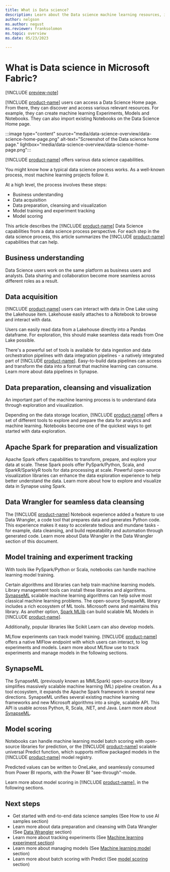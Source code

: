 ```yaml
---
title: What is Data science?
description: Learn about the Data science machine learning resources, including models, experiments, and notebooks.
author: nelgson
ms.author: negust
ms.reviewer: franksolomon
ms.topic: overview
ms.date: 05/23/2023

---
```


# What is Data science in Microsoft Fabric?

[!INCLUDE [preview-note](../includes/preview-note.md)]

[!INCLUDE [product-name](../includes/product-name.md)] users can access a Data Science Home page. From there, they can discover and access various relevant resources. For example, they can create machine learning Experiments, Models and Notebooks. They can also import existing Notebooks on the Data Science Home page.

:::image type="content" source="media/data-science-overview/data-science-home-page.png" alt-text="Screenshot of the Data science home page." lightbox="media/data-science-overview/data-science-home-page.png":::

[!INCLUDE [product-name](../includes/product-name.md)] offers various data science capabilities.  

You might know how a typical data science process works. As a well-known process, most machine learning projects follow it.

At a high level, the process involves these steps:

- Business understanding  
- Data acquisition
- Data preparation, cleansing and visualization
- Model training and experiment tracking
- Model scoring

This article describes the [!INCLUDE [product-name](../includes/product-name.md)] Data Science capabilities from a data science process perspective. For each step in the data science process, this article summarizes the [!INCLUDE [product-name](../includes/product-name.md)] capabilities that can help.

## Business understanding

Data Science users work on the same platform as business users and analysts. Data sharing and collaboration become more seamless across different roles as a result.

## Data acquisition

[!INCLUDE [product-name](../includes/product-name.md)] users can interact with data in One Lake using the Lakehouse item. Lakehouse easily attaches to a Notebook to browse and interact with data.

Users can easily read data from a Lakehouse directly into a Pandas dataframe. For exploration, this should make seamless data reads from One Lake possible.

There's a powerful set of tools is available for data ingestion and data orchestration pipelines with data integration pipelines - a natively integrated part of [!INCLUDE [product-name](../includes/product-name.md)]. Easy-to-build data pipelines can access and transform the data into a format that machine learning can consume. Learn more about data pipelines in Synapse.

## Data preparation, cleansing and visualization

An important part of the machine learning process is to understand data through exploration and visualization.

Depending on the data storage location, [!INCLUDE [product-name](../includes/product-name.md)] offers a set of different tools to explore and prepare the data for analytics and machine learning. Notebooks become one of the quickest ways to get started with data exploration.

## Apache Spark for preparation and visualization

Apache Spark offers capabilities to transform, prepare, and explore your data at scale. These Spark pools offer PySpark/Python, Scala, and SparkR/SparklyR tools for data processing at scale. Powerful open-source visualization libraries can enhance the data exploration experience to help better understand the data. Learn more about how to explore and visualize data in Synapse using Spark.

## Data Wrangler for seamless data cleansing

The [!INCLUDE [product-name](../includes/product-name.md)] Notebook experience added a feature to use Data Wrangler, a code tool that prepares data and generates Python code. This experience makes it easy to accelerate tedious and mundane tasks - for example, data cleansing, and build repeatability and automation through generated code. Learn more about Data Wrangler in the Data Wrangler section of this document.

## Model training and experiment tracking

With tools like PySpark/Python or Scala, notebooks can handle machine learning model training.

Certain algorithms and libraries can help train machine learning models. Library management tools can install these libraries and algorithms. [SynapseML](https://aka.ms/spark) scalable machine learning algorithms can help solve most classical machine learning problems. The open-source SynapseML library includes a rich ecosystem of ML tools. Microsoft owns and maintains this library. As another option, [Spark MLlib](https://microsoft.sharepoint.com/teams/TridentOnboardingCoreTeam/Shared%20Documents/General/8.%20Private%20Preview%20Documentation/Data%20science/Data%20Science%20Consolidated%20Documentation.docx) can build scalable ML Models in [!INCLUDE [product-name](../includes/product-name.md)].

Additionally, popular libraries like Scikit Learn can also develop models.  

MLflow experiments can track model training. [!INCLUDE [product-name](../includes/product-name.md)] offers a native MlFlow endpoint with which users can interact, to log experiments and models. Learn more about MLflow use to track experiments and manage models in the following sections.

## SynapseML

The SynapseML (previously known as MMLSpark) open-source library simplifies massively scalable machine learning (ML) pipeline creation. As a tool ecosystem, it expands the Apache Spark framework in several new directions. SynapseML unifies several existing machine learning frameworks and new Microsoft algorithms into a single, scalable API. This API is usable across Python, R, Scala, .NET, and Java. Learn more about [SynapseML](https://aka.ms/spark).

## Model scoring

Notebooks can handle machine learning model batch scoring with open-source libraries for prediction, or the [!INCLUDE [product-name](../includes/product-name.md)] scalable universal Predict function, which supports mlflow packaged models in the [!INCLUDE [product-name](../includes/product-name.md)] model registry.  

Predicted values can be written to OneLake, and seamlessly consumed from Power BI reports, with the Power BI "see-through"-mode.

Learn more about model scoring in [!INCLUDE [product-name](../includes/product-name.md)], in the following sections.

## Next steps

- Get started with end-to-end data science samples (See How to use AI samples section)
- Learn more about data preparation and cleansing with Data Wrangler (See [Data Wrangler](data-wrangler.md) section)
- Learn more about tracking experiments (See [Machine learning experiment section](machine-learning-experiment.md))
- Learn more about managing models (See [Machine learning model](machine-learning-model.md) section)
- Learn more about batch scoring with Predict (See [model scoring](model-scoring-predict.md) section)
